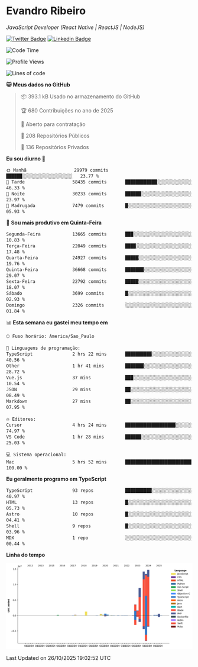 # Evandro **Ribeiro**

*JavaScript Developer (React Native | ReactJS | NodeJS)*

[![Twitter Badge](https://img.shields.io/badge/-@ribeiroevandro-201B2D?style=flat-square&labelColor=201B2D&logo=twitter&logoColor=white&link=https://twitter.com/ribeiroevandro)](https://twitter.com/ribeiroevandro) 
[![Linkedin Badge](https://img.shields.io/badge/-Evandro%20Ribeiro-201B2D?style=flat-square&logo=Linkedin&logoColor=white&link=https://www.linkedin.com/in/ribeiroevandro)](https://www.linkedin.com/in/ribeiroevandro) 


<!--START_SECTION:waka-->
![Code Time](http://img.shields.io/badge/Code%20Time-4%2C682%20hrs%2048%20mins-blue)

![Profile Views](http://img.shields.io/badge/Visualizac%C3%B5es%20do%20perfil-1-blue)

![Lines of code](https://img.shields.io/badge/Desde%20o%20Hello%20World%20eu%20escrevi-60.4%20million%20linhas%20de%20c%C3%B3digo-blue)

**🐱 Meus dados no GitHub** 

> 📦 393.1 kB Usado no armazenamento do GitHub 
 > 
> 🏆 680 Contribuições no ano de 2025
 > 
> 💼 Aberto para contratação
 > 
> 📜 208 Repositórios Públicos 
 > 
> 🔑 136 Repositórios Privados 
 > 
**Eu sou diurno 🐤** 

```text
🌞 Manhã                  29979 commits       ██████░░░░░░░░░░░░░░░░░░░   23.77 % 
🌆 Tarde                  58435 commits       ████████████░░░░░░░░░░░░░   46.33 % 
🌃 Noite                  30233 commits       ██████░░░░░░░░░░░░░░░░░░░   23.97 % 
🌙 Madrugada              7479 commits        █░░░░░░░░░░░░░░░░░░░░░░░░   05.93 % 
```
📅 **Sou mais produtivo em Quinta-Feira** 

```text
Segunda-Feira            13665 commits       ███░░░░░░░░░░░░░░░░░░░░░░   10.83 % 
Terça-Feira              22049 commits       ████░░░░░░░░░░░░░░░░░░░░░   17.48 % 
Quarta-Feira             24927 commits       █████░░░░░░░░░░░░░░░░░░░░   19.76 % 
Quinta-Feira             36668 commits       ███████░░░░░░░░░░░░░░░░░░   29.07 % 
Sexta-Feira              22792 commits       █████░░░░░░░░░░░░░░░░░░░░   18.07 % 
Sábado                   3699 commits        █░░░░░░░░░░░░░░░░░░░░░░░░   02.93 % 
Domingo                  2326 commits        ░░░░░░░░░░░░░░░░░░░░░░░░░   01.84 % 
```


📊 **Esta semana eu gastei meu tempo em** 

```text
🕑︎ Fuso horário: America/Sao_Paulo

💬 Linguagens de programação: 
TypeScript               2 hrs 22 mins       ██████████░░░░░░░░░░░░░░░   40.56 % 
Other                    1 hr 41 mins        ███████░░░░░░░░░░░░░░░░░░   28.72 % 
Vue.js                   37 mins             ███░░░░░░░░░░░░░░░░░░░░░░   10.54 % 
JSON                     29 mins             ██░░░░░░░░░░░░░░░░░░░░░░░   08.49 % 
Markdown                 27 mins             ██░░░░░░░░░░░░░░░░░░░░░░░   07.95 % 

🔥 Editores: 
Cursor                   4 hrs 24 mins       ███████████████████░░░░░░   74.97 % 
VS Code                  1 hr 28 mins        ██████░░░░░░░░░░░░░░░░░░░   25.03 % 

💻 Sistema operacional: 
Mac                      5 hrs 52 mins       █████████████████████████   100.00 % 
```

**Eu geralmente programo em TypeScript** 

```text
TypeScript               93 repos            ██████████░░░░░░░░░░░░░░░   40.97 % 
HTML                     13 repos            █░░░░░░░░░░░░░░░░░░░░░░░░   05.73 % 
Astro                    10 repos            █░░░░░░░░░░░░░░░░░░░░░░░░   04.41 % 
Shell                    9 repos             █░░░░░░░░░░░░░░░░░░░░░░░░   03.96 % 
MDX                      1 repo              ░░░░░░░░░░░░░░░░░░░░░░░░░   00.44 % 
```



**Linha do tempo**

![Lines of Code chart](https://raw.githubusercontent.com/ribeiroevandro/ribeiroevandro/main/assets/bar_graph.png)


 Last Updated on 26/10/2025 19:02:52 UTC
<!--END_SECTION:waka-->
